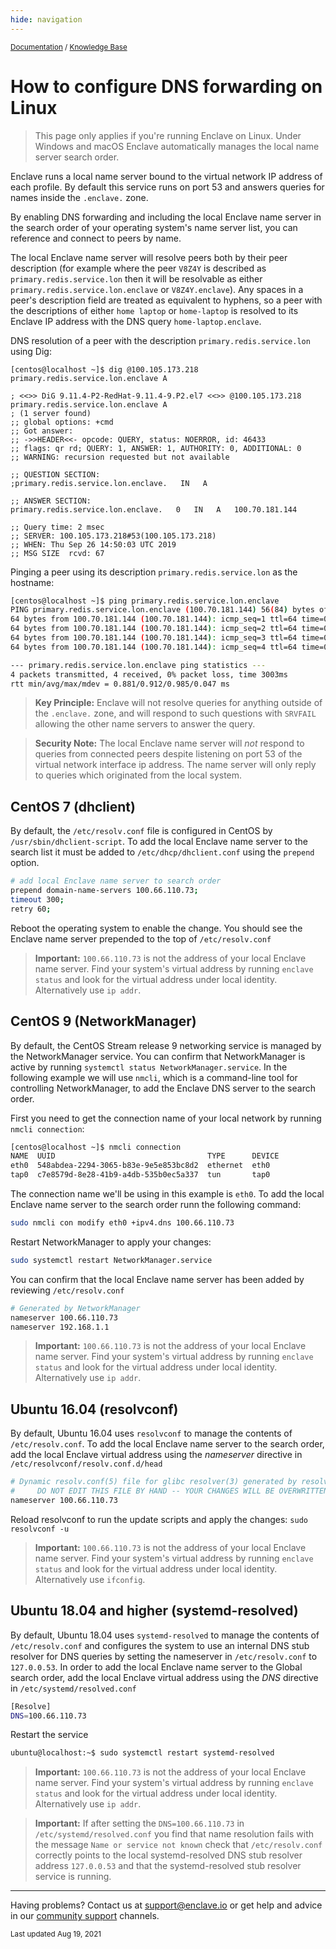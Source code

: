 ```yaml
---
hide: navigation
---
```


<small>[Documentation](/) / [Knowledge Base](/kb)</small>

# How to configure DNS forwarding on Linux

> This page only applies if you're running Enclave on Linux. Under Windows and macOS Enclave automatically manages the local name server search order.

Enclave runs a local name server bound to the virtual network IP address of each profile. By default this service runs on port 53 and answers queries for names inside the `.enclave.` zone.

By enabling DNS forwarding and including the local Enclave name server in the search order of your operating system's name server list, you can reference and connect to peers by name.

The local Enclave name server will resolve peers both by their peer description (for example where the peer `V8Z4Y` is described as `primary.redis.service.lon` then it will be resolvable as either `primary.redis.service.lon.enclave` or `V8Z4Y.enclave`). Any spaces in a peer's description field are treated as equivalent to hyphens, so a peer with the descriptions of either `home laptop` or `home-laptop` is resolved to its Enclave IP address with the DNS query `home-laptop.enclave`.

DNS resolution of a peer with the description `primary.redis.service.lon` using Dig:

```
[centos@localhost ~]$ dig @100.105.173.218 primary.redis.service.lon.enclave A

; <<>> DiG 9.11.4-P2-RedHat-9.11.4-9.P2.el7 <<>> @100.105.173.218 primary.redis.service.lon.enclave A
; (1 server found)
;; global options: +cmd
;; Got answer:
;; ->>HEADER<<- opcode: QUERY, status: NOERROR, id: 46433
;; flags: qr rd; QUERY: 1, ANSWER: 1, AUTHORITY: 0, ADDITIONAL: 0
;; WARNING: recursion requested but not available

;; QUESTION SECTION:
;primary.redis.service.lon.enclave.   IN   A

;; ANSWER SECTION:
primary.redis.service.lon.enclave.   0   IN   A   100.70.181.144

;; Query time: 2 msec
;; SERVER: 100.105.173.218#53(100.105.173.218)
;; WHEN: Thu Sep 26 14:50:03 UTC 2019
;; MSG SIZE  rcvd: 67
```

Pinging a peer using its description `primary.redis.service.lon` as the hostname:

```bash
[centos@localhost ~]$ ping primary.redis.service.lon.enclave
PING primary.redis.service.lon.enclave (100.70.181.144) 56(84) bytes of data.
64 bytes from 100.70.181.144 (100.70.181.144): icmp_seq=1 ttl=64 time=0.881 ms
64 bytes from 100.70.181.144 (100.70.181.144): icmp_seq=2 ttl=64 time=0.985 ms
64 bytes from 100.70.181.144 (100.70.181.144): icmp_seq=3 ttl=64 time=0.901 ms
64 bytes from 100.70.181.144 (100.70.181.144): icmp_seq=4 ttl=64 time=0.882 ms

--- primary.redis.service.lon.enclave ping statistics ---
4 packets transmitted, 4 received, 0% packet loss, time 3003ms
rtt min/avg/max/mdev = 0.881/0.912/0.985/0.047 ms
```

> **Key Principle:** Enclave will not resolve queries for anything outside of the `.enclave.` zone, and will respond to such questions with `SRVFAIL` allowing the other name servers to answer the query.

> **Security Note:** The local Enclave name server will *not* respond to queries from connected peers despite listening on port 53 of the virtual network interface ip address. The name server will only reply to queries which originated from the local system.

## CentOS 7 (dhclient)

By default, the `/etc/resolv.conf` file is configured in CentOS by `/usr/sbin/dhclient-script`. To add the local Enclave name server to the search list it must be added to `/etc/dhcp/dhclient.conf` using the `prepend` option.

```bash
# add local Enclave name server to search order
prepend domain-name-servers 100.66.110.73;
timeout 300;
retry 60;
```

Reboot the operating system to enable the change. You should see the Enclave name server prepended to the top of `/etc/resolv.conf`

> **Important:** `100.66.110.73` is not the address of your local Enclave name server. Find your system's virtual address by running `enclave status` and look for the virtual address under local identity. Alternatively use `ip addr`.

## CentOS 9 (NetworkManager)

By default, the CentOS Stream release 9 networking service is managed by the NetworkManager service. You can confirm that NetworkManager is active by running `systemctl status NetworkManager.service`. In the following example we will use `nmcli`, which is a command-line tool for controlling NetworkManager, to add the Enclave DNS server to the search order.

First you need to get the connection name of your local network by running `nmcli connection`:

```bash
[centos@localhost ~]$ nmcli connection
NAME  UUID                                  TYPE      DEVICE 
eth0  548abdea-2294-3065-b83e-9e5e853bc8d2  ethernet  eth0   
tap0  c7e8579d-8e28-41b9-a4db-535b0ec5a337  tun       tap0
```

The connection name we'll be using in this example is `eth0`. To add the local Enclave name server to the search order runn the following command:

```bash
sudo nmcli con modify eth0 +ipv4.dns 100.66.110.73
```

Restart NetworkManager to apply your changes: 

```bash
sudo systemctl restart NetworkManager.service
```

You can confirm that the local Enclave name server has been added by reviewing `/etc/resolv.conf`

```bash
# Generated by NetworkManager
nameserver 100.66.110.73
nameserver 192.168.1.1
```

> **Important:** `100.66.110.73` is not the address of your local Enclave name server. Find your system's virtual address by running `enclave status` and look for the virtual address under local identity. Alternatively use `ip addr`.

## Ubuntu 16.04 (resolvconf)

By default, Ubuntu 16.04 uses `resolvconf` to manage the contents of `/etc/resolv.conf`. To add the local Enclave name server to the search order, add the local Enclave virtual address using the *nameserver* directive in `/etc/resolvconf/resolv.conf.d/head`

```bash
# Dynamic resolv.conf(5) file for glibc resolver(3) generated by resolvconf(8)
#     DO NOT EDIT THIS FILE BY HAND -- YOUR CHANGES WILL BE OVERWRITTEN
nameserver 100.66.110.73
```

Reload resolvconf to run the update scripts and apply the changes: `sudo resolvconf -u`

> **Important:** `100.66.110.73` is not the address of your local Enclave name server. Find your system's virtual address by running `enclave status` and look for the virtual address under local identity. Alternatively use `ifconfig`.

## Ubuntu 18.04 and higher (systemd-resolved)

By default, Ubuntu 18.04 uses `systemd-resolved` to manage the contents of `/etc/resolv.conf` and configures the system to use an internal DNS stub resolver for DNS queries by setting the nameserver in `/etc/resolv.conf` to `127.0.0.53`. In order to add the local Enclave name server to the Global search order, add the local Enclave virtual address using the *DNS* directive in `/etc/systemd/resolved.conf`

```bash
[Resolve]
DNS=100.66.110.73
```

Restart the service

```bash
ubuntu@localhost:~$ sudo systemctl restart systemd-resolved
```

> **Important:** `100.66.110.73` is not the address of your local Enclave name server. Find your system's virtual address by running `enclave status` and look for the virtual address under local identity. Alternatively use `ip addr`.

> **Important:** If after setting the `DNS=100.66.110.73` in `/etc/systemd/resolved.conf` you find that name resolution fails with the message `Name or service not known` check that `/etc/resolv.conf` correctly points to the local systemd-resolved DNS stub resolver address `127.0.0.53` and that the systemd-resolved stub resolver service is running.

---

Having problems? Contact us at [support@enclave.io](mailto:support@enclave.io) or get help and advice in our [community support](/community-support/) channels.

<small>Last updated Aug 19, 2021</small>
